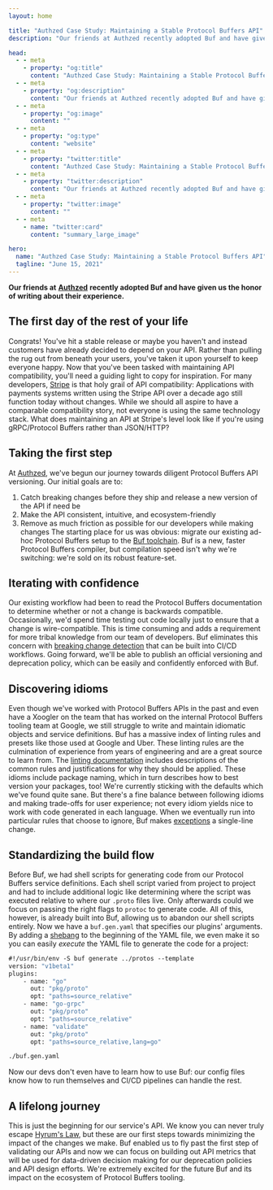```yaml
---
layout: home

title: "Authzed Case Study: Maintaining a Stable Protocol Buffers API"
description: "Our friends at Authzed recently adopted Buf and have given us the honor of writing about their experience."

head:
  - - meta
    - property: "og:title"
      content: "Authzed Case Study: Maintaining a Stable Protocol Buffers API"
  - - meta
    - property: "og:description"
      content: "Our friends at Authzed recently adopted Buf and have given us the honor of writing about their experience."
  - - meta
    - property: "og:image"
      content: ""
  - - meta
    - property: "og:type"
      content: "website"
  - - meta
    - property: "twitter:title"
      content: "Authzed Case Study: Maintaining a Stable Protocol Buffers API"
  - - meta
    - property: "twitter:description"
      content: "Our friends at Authzed recently adopted Buf and have given us the honor of writing about their experience."
  - - meta
    - property: "twitter:image"
      content: ""
  - - meta
    - name: "twitter:card"
      content: "summary_large_image"

hero:
  name: "Authzed Case Study: Maintaining a Stable Protocol Buffers API"
  tagline: "June 15, 2021"
---
```


**Our friends at** [**Authzed**](https://authzed.com/) **recently adopted Buf and have given us the honor of writing about their experience.**

## The first day of the rest of your life

Congrats! You've hit a stable release or maybe you haven't and instead customers have already decided to depend on your API. Rather than pulling the rug out from beneath your users, you've taken it upon yourself to keep everyone happy. Now that you've been tasked with maintaining API compatibility, you'll need a guiding light to copy for inspiration. For many developers, [Stripe](https://stripe.com/blog/api-versioning) is that holy grail of API compatibility: Applications with payments systems written using the Stripe API over a decade ago still function today without changes. While we should all aspire to have a comparable compatibility story, not everyone is using the same technology stack. What does maintaining an API at Stripe's level look like if you're using gRPC/Protocol Buffers rather than JSON/HTTP?

## Taking the first step

At [Authzed](https://authzed.com/), we've begun our journey towards diligent Protocol Buffers API versioning. Our initial goals are to:

1.  Catch breaking changes before they ship and release a new version of the API if need be
2.  Make the API consistent, intuitive, and ecosystem-friendly
3.  Remove as much friction as possible for our developers while making changes The starting place for us was obvious: migrate our existing ad-hoc Protocol Buffers setup to the [Buf toolchain](https://buf.build/). Buf is a new, faster Protocol Buffers compiler, but compilation speed isn't why we're switching: we're sold on its robust feature-set.

## Iterating with confidence

Our existing workflow had been to read the Protocol Buffers documentation to determine whether or not a change is backwards compatible. Occasionally, we'd spend time testing out code locally just to ensure that a change is wire-compatible. This is time consuming and adds a requirement for more tribal knowledge from our team of developers. Buf eliminates this concern with [breaking change detection](/docs/breaking/overview/index.md) that can be built into CI/CD workflows. Going forward, we'll be able to publish an official versioning and deprecation policy, which can be easily and confidently enforced with Buf.

## Discovering idioms

Even though we've worked with Protocol Buffers APIs in the past and even have a Xoogler on the team that has worked on the internal Protocol Buffers tooling team at Google, we still struggle to write and maintain idiomatic objects and service definitions. Buf has a massive index of linting rules and presets like those used at Google and Uber. These linting rules are the culmination of experience from years of engineering and are a great source to learn from. The [linting documentation](/docs/lint/rules/index.md) includes descriptions of the common rules and justifications for why they should be applied. These idioms include package naming, which in turn describes how to best version your packages, too! We're currently sticking with the defaults which we've found quite sane. But there's a fine balance between following idioms and making trade-offs for user experience; not every idiom yields nice to work with code generated in each language. When we eventually run into particular rules that choose to ignore, Buf makes [exceptions](/docs/lint/overview/index.md#configuration) a single-line change.

## Standardizing the build flow

Before Buf, we had shell scripts for generating code from our Protocol Buffers service definitions. Each shell script varied from project to project and had to include additional logic like determining where the script was executed relative to where our `.proto` files live. Only afterwards could we focus on passing the right flags to `protoc` to generate code. All of this, however, is already built into Buf, allowing us to abandon our shell scripts entirely. Now we have a `buf.gen.yaml` that specifies our plugins' arguments. By adding a [shebang](<https://en.wikipedia.org/wiki/Shebang_(Unix)>) to the beginning of the YAML file, we even make it so you can easily _execute_ the YAML file to generate the code for a project:

```protobuf
#!/usr/bin/env -S buf generate ../protos --template
version: "v1beta1"
plugins:
    - name: "go"
      out: "pkg/proto"
      opt: "paths=source_relative"
    - name: "go-grpc"
      out: "pkg/proto"
      opt: "paths=source_relative"
    - name: "validate"
      out: "pkg/proto"
      opt: "paths=source_relative,lang=go"
```

```protobuf
./buf.gen.yaml
```

Now our devs don't even have to learn how to use Buf: our config files know how to run themselves and CI/CD pipelines can handle the rest.

## A lifelong journey

This is just the beginning for our service's API. We know you can never truly escape [Hyrum's Law](https://xkcd.com/1172/), but these are our first steps towards minimizing the impact of the changes we make. Buf enabled us to fly past the first step of validating our APIs and now we can focus on building out API metrics that will be used for data-driven decision making for our deprecation policies and API design efforts. We're extremely excited for the future Buf and its impact on the ecosystem of Protocol Buffers tooling.

‍
